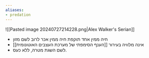 ```yaml
---
aliases:
- predation
---
```


![[Pasted image 20240727214228.png|Alex Walker's Serian]]

- חיה ממין אחד תוקפת חיה ממין אכר לרוב לשם מזון
- אינה מלוויה בעירור [[הענף הסימפתי של מערכת העצבים האוטונומית]]
- לשם השגת מטרה, ללא כעס.
